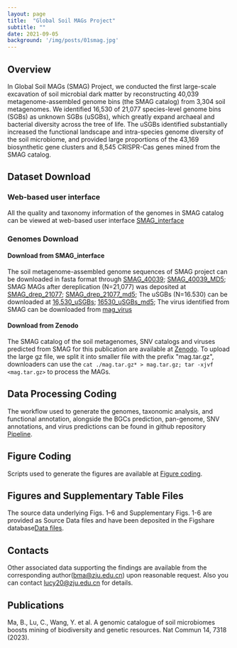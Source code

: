 ```yaml
---
layout: page
title:  "Global Soil MAGs Project"
subtitle: ""
date: 2021-09-05  
background: '/img/posts/01smag.jpg'
---
```


## Overview

In Global Soil MAGs (SMAG) Project, we conducted the first large-scale excavation of soil microbial dark matter by reconstructing 40,039 metagenome-assembled genome bins (the SMAG catalog) from 3,304 soil metagenomes. We identified 16,530 of 21,077 species-level genome bins (SGBs) as unknown SGBs (uSGBs), which greatly expand archaeal and bacterial diversity across the tree of life. The uSGBs identified substantially increased the functional landscape and intra-species genome diversity of the soil microbiome, and provided large proportions of the 43,169 biosynthetic gene clusters and 8,545 CRISPR-Cas genes mined from the SMAG catalog.

## Dataset Download

### Web-based user interface

All the quality and taxonomy information of the genomes in SMAG catalog can be viewed at web-based user interface [SMAG_interface](https://smag.microbmalab.cn/)

### Genomes Download

#### Download from SMAG_interface
The soil metagenome-assembled genome sequences of SMAG project can be downloaded in fasta format through [SMAG_40039](https://bma-public.s3.cn-northwest-1.amazonaws.com.cn/SMAG/MAG40039.tar.gz); [SMAG_40039_MD5](https://bma-public.s3.cn-northwest-1.amazonaws.com.cn/SMAG/MAG40039.md5);
SMAG MAGs after dereplication (N=21,077) was deposited at [SMAG_drep_21077](https://bma-public.s3.cn-northwest-1.amazonaws.com.cn/SMAG/magdrep.tar.gz); [SMAG_drep_21077_md5](https://bma-public.s3.cn-northwest-1.amazonaws.com.cn/SMAG/magdrep_21077.md5);
The uSGBs (N=16.530) can be downloaded at [16,530_uSGBs](https://bma-public.s3.cn-northwest-1.amazonaws.com.cn/SMAG/mag16530.tar.gz); [16530_uSGBs_md5](https://bma-public.s3.cn-northwest-1.amazonaws.com.cn/SMAG/mag16530.md5);
The virus identified from SMAG can be downloaded from [mag_virus](https://bma-public.s3.cn-northwest-1.amazonaws.com.cn/SMAG/magvirus.fa)

#### Download from Zenodo

The SMAG catalog of the soil metagenomes, SNV catalogs and viruses predicted from SMAG for this publication are available at [Zenodo](https://zenodo.org/records/8223844). To upload the large gz file, we split it into smaller file with the prefix "mag.tar.gz",
downloaders can use the `cat ./mag.tar.gz* > mag.tar.gz; tar -xjvf <mag.tar.gz>` to process the MAGs.


## Data Processing Coding

The workflow used to generate the genomes, taxonomic analysis, and functional annotation, alongside the BGCs prediction, pan-genome, SNV annotations, and virus predictions can be found in github repository [Pipeline](https://github.com/Caiyulu-818/SMAG/tree/main/Pipeline).

## Figure Coding

Scripts used to generate the figures are available at [Figure coding](https://github.com/Caiyulu-818/SMAG/tree/main/scripts).

## Figures and Supplementary Table Files 
The source data underlying Figs. 1–6 and Supplementary Figs. 1-6 are provided as Source Data files
and have been deposited in the Figshare database[Data files](https://doi.org/10.6084/m9.figshare.23298791).

## Contacts
Other associated data supporting the findings are available from the corresponding author(bma@zju.edu.cn) upon reasonable request. Also you can contact lucy20@zju.edu.cn for details.

## Publications
Ma, B., Lu, C., Wang, Y. et al. A genomic catalogue of soil microbiomes boosts mining of biodiversity and genetic resources. Nat Commun 14, 7318 (2023).

